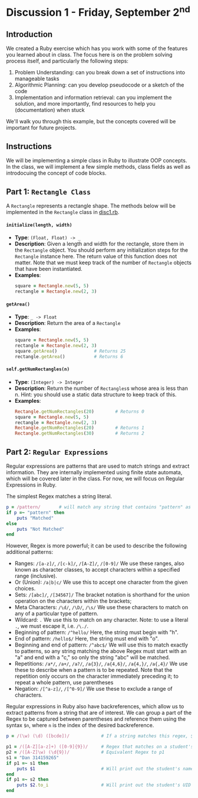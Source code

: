# Discussion 1 - Friday, September 2<sup>nd</sup>

## Introduction

We created a Ruby exercise which has you work with some of the features you learned about in class. The focus here is on the problem solving process itself, and particularly the following steps: 


1. Problem Understanding: can you break down a set of instructions into manageable tasks
2. Algorithmic Planning: can you develop pseudocode or a sketch of the code 
3. Implementation and information retrieval: can you implement the solution, and more importantly, find resources to help you (documentation) when stuck

We'll walk you through this example, but the concepts covered will be important for future projects. 

## Instructions

We will be implementing a simple class in Ruby to illustrate OOP concepts. In the class, we will implement a few simple methods, class fields as well as introdocuing the concept of code blocks.

## Part 1: `Rectangle Class`

A `Rectangle` represents a rectangle shape.  The methods below will be implemented in the `Rectangle` class in [disc1.rb](src/disc1.rb).

#### `initialize(length, width)`

- **Type**: `(Float, Float) -> _`
- **Description**: Given a length and width for the rectangle, store them in the `Rectangle` object.  You should perform any initialization steps for the `Rectangle` instance here. The return value of this function does not matter. Note that we must keep track of the number of `Rectangle` objects that have been instantiated. 
- **Examples**:
  ```ruby
  square = Rectangle.new(5, 5)
  rectangle = Rectangle.new(2, 3)
  ```

#### `getArea()`

- **Type**: `_ -> Float`
- **Description**: Return the area of a `Rectangle`
- **Examples**:
  ```ruby
  square = Rectangle.new(5, 5)
  rectangle = Rectangle.new(2, 3)
  square.getArea()              # Returns 25
  rectangle.getArea()           # Returns 6
  ```


#### `self.getNumRectangles(n)`

- **Type**: `(Integer) -> Integer`
- **Description**: Return the number of `Rectangles`s whose area is less than n.  Hint: you should use a static data structure to keep track of this.
- **Examples**:
  ```ruby
  Rectangle.getNumRectangles(20)        # Returns 0
  square = Rectangle.new(5, 5)
  rectangle = Rectangle.new(2, 3)
  Rectangle.getNumRectangles(20)        # Returns 1
  Rectangle.getNumRectangles(30)        # Returns 2
  ```
  
## Part 2: `Regular Expressions`

Regular expressions are patterns that are used to match strings and extract information. They are internally implemented using finite state automata, which will be covered later in the class. For now, we will focus on Regular Expressions in Ruby.

The simplest Regex matches a string literal. 

```ruby
p = /pattern/       # will match any string that contains "pattern" as a substring
if p =~ "pattern" then
    puts "Matched"
else
    puts "Not Matched"
end
```

However, Regex is more powerful; it can be used to describe the following additional patterns:

- Ranges: `/[a-z]/`, `/[c-k]/`, `/[A-Z]/`, `/[0-9]/`
We use these ranges, also known as character classes, to accept characters within a specified range (inclusive).
- Or (Union): `/a|b|c/`
We use this to accept one character from the given choices.
- Sets: `/[abc]/`, `/[34567]/`
The bracket notation is shorthand for the union operation on the characters within the brackets; 
- Meta Characters: `/\d/`, `/\D/`, `/\s/`
We use these characters to match on any of a particular type of pattern.
- Wildcard: `.`
We use this to match on any character. Note: to use a literal `.`, we must escape it, i.e. `/\./`.
- Beginning of pattern: `/^hello/`
Here, the string must begin with "h".
- End of pattern: `/hello$/`
Here, the string must end with "o".
- Beginning and end of pattern: `/^abc$/`
We will use this to match exactly to patterns, so any string matching the above Regex must start with an "a" and end with a "c," so only the string "abc" will be matched.
- Repetitions: `/a*/`, `/a+/`, `/a?/`, `/a{3}/`, `/a{4,6}/`, `/a{4,}/`, `/a{,4}/`
We use these to describe when a pattern is to be repeated. Note that the repetition only occurs on the character immediately preceding it; to repeat a whole pattern, use parentheses 
- Negation: `/[^a-z]/`, `/[^0-9]/`
We use these to exclude a range of characters.

Regular expressions in Ruby also have backreferences, which allow us to extract patterns from a string that are of interest. We can group a part of the Regex to be captured between parentheses and reference them using the syntax `$n`, where `n` is the index of the desired backreference. 

```ruby
p = /(\w) (\d) ([bcde])/            # If a string matches this regex, $1 will refer to anything matched by \w, and $2 will refer to anything matched by \d and so on.
```

```ruby
p1 = /([A-Z][a-z]+) ([0-9]{9})/     # Regex that matches on a student's first name, followed by a space, followed by a 9 digit UID.
p2 = /([A-Z]\w) (\d{9})/            # Equivalent Regex to p1
s1 = "Dan 314159265"
if p1 =~ s1 then
    puts $1                         # Will print out the student's name
end
if p1 =~ s2 then
    puts $2.to_i                    # Will print out the student's UID as an integer
end
```